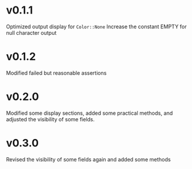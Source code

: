 # v0.1.1
Optimized output display for `Color::None`
Increase the constant EMPTY for null character output

# v0.1.2
Modified failed but reasonable assertions

# v0.2.0
Modified some display sections, added some practical methods, and adjusted the visibility of some fields.

# v0.3.0
Revised the visibility of some fields again and added some methods

